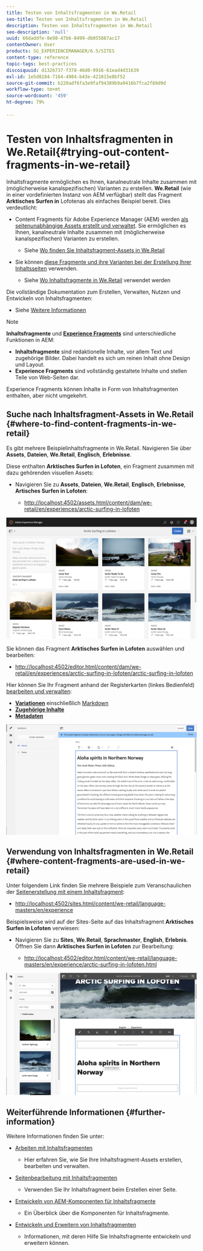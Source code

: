 ```yaml
---
title: Testen von Inhaltsfragmenten in We.Retail
seo-title: Testen von Inhaltsfragmenten in We.Retail
description: Testen von Inhaltsfragmenten in We.Retail
seo-description: 'null'
uuid: 66daddfe-8e98-47b6-8499-db055887ac17
contentOwner: User
products: SG_EXPERIENCEMANAGER/6.5/SITES
content-type: reference
topic-tags: best-practices
discoiquuid: d1326737-f378-46d0-9916-61ead4d31639
exl-id: 1e5d8184-7164-4984-b43e-421015e8bf52
source-git-commit: b220adf6fa3e9faf94389b9a9416b7fca2f89d9d
workflow-type: tm+mt
source-wordcount: '459'
ht-degree: 79%

---
```


# Testen von Inhaltsfragmenten in We.Retail{#trying-out-content-fragments-in-we-retail}

Inhaltsfragmente ermöglichen es Ihnen, kanalneutrale Inhalte zusammen mit (möglicherweise kanalspezifischen) Varianten zu erstellen. **We.Retail**  (wie in einer vordefinierten Instanz von AEM verfügbar) stellt das Fragment  **Arktisches Surfen in** Lofotenas als einfaches Beispiel bereit. Dies verdeutlicht:

* Content Fragments für Adobe Experience Manager (AEM) werden [als seitenunabhängige Assets erstellt und verwaltet](/help/assets/content-fragments/content-fragments.md). Sie ermöglichen es Ihnen, kanalneutrale Inhalte zusammen mit (möglicherweise kanalspezifischen) Varianten zu erstellen.

   * Siehe [Wo finden Sie Inhaltsfragment-Assets in We.Retail](#where-to-find-content-fragments-in-we-retail)

* Sie können [diese Fragmente und ihre Varianten bei der Erstellung Ihrer Inhaltsseiten](/help/sites-authoring/content-fragments.md) verwenden.

   * Siehe [Wo Inhaltsfragmente in We.Retail](#where-content-fragments-are-used-in-we-retail) verwendet werden

Die vollständige Dokumentation zum Erstellen, Verwalten, Nutzen und Entwickeln von Inhaltsfragmenten:

* Siehe [Weitere Informationen](#further-information)

>[!NOTE]
>
>**Inhaltsfragmente** und **[Experience Fragments](/help/sites-authoring/experience-fragments.md)** sind unterschiedliche Funktionen in AEM:
>
>* **Inhaltsfragmente** sind redaktionelle Inhalte, vor allem Text und zugehörige Bilder. Dabei handelt es sich um reinen Inhalt ohne Design und Layout.
>* **Experience Fragments** sind vollständig gestaltete Inhalte und stellen Teile von Web-Seiten dar.

>
>
Experience Fragments können Inhalte in Form von Inhaltsfragmenten enthalten, aber nicht umgekehrt.

## Suche nach Inhaltsfragment-Assets in We.Retail {#where-to-find-content-fragments-in-we-retail}

Es gibt mehrere Beispielinhaltsfragmente in We.Retail. Navigieren Sie über **Assets**, **Dateien**, **We.Retail**, **Englisch**, **Erlebnisse**.

Diese enthalten **Arktisches Surfen in Lofoten**, ein Fragment zusammen mit dazu gehörenden visuellen Assets:

* Navigieren Sie zu **Assets**, **Dateien**, **We.Retail**, **Englisch**, **Erlebnisse**, **Artisches Surfen in Lofoten**:

   * [http://localhost:4502/assets.html/content/dam/we-retail/en/experiences/arctic-surfing-in-lofoten](http://localhost:4502/assets.html/content/dam/we-retail/en/experiences/arctic-surfing-in-lofoten ) 

![cf-44](assets/cf-44.png)

Sie können das Fragment **Arktisches Surfen in Lofoten** auswählen und bearbeiten:

* [http://localhost:4502/editor.html/content/dam/we-retail/en/experiences/arctic-surfing-in-lofoten/arctic-surfing-in-lofoten](http://localhost:4502/editor.html/content/dam/we-retail/en/experiences/arctic-surfing-in-lofoten/arctic-surfing-in-lofoten)

Hier können Sie Ihr Fragment anhand der Registerkarten (linkes Bedienfeld) [bearbeiten und verwalten](/help/assets/content-fragments/content-fragments.md):

<!--![](do-not-localize/cf-45-aa.png) ![](do-not-localize/cf-45-a.png) ASSET does not exist-->

* **[Variationen](/help/assets/content-fragments/content-fragments-variations.md)** einschließlich [Markdown](/help/assets/content-fragments/content-fragments-markdown.md)
* **[Zugehörige Inhalte](/help/assets/content-fragments/content-fragments-assoc-content.md)**
* **[Metadaten](/help/assets/content-fragments/content-fragments-metadata.md)**

![cf-46](assets/cf-46.png)

## Verwendung von Inhaltsfragmenten in We.Retail {#where-content-fragments-are-used-in-we-retail}

Unter folgendem Link finden Sie mehrere Beispiele zum Veranschaulichen der [Seitenerstellung mit einem Inhaltsfragment](/help/sites-authoring/content-fragments.md):

* [http://localhost:4502/sites.html/content/we-retail/language-masters/en/experience](http://localhost:4502/sites.html/content/we-retail/language-masters/en/experience)

Beispielsweise wird auf der Sites-Seite auf das Inhaltsfragment **Arktisches Surfen in Lofoten** verwiesen:

* Navigieren Sie zu **Sites**, **We.Retail**, **Sprachmaster**, **English**, **Erlebnis**. Öffnen Sie dann **Arktisches Surfen in Lofoten** zur Bearbeitung:

   * [http://localhost:4502/editor.html/content/we-retail/language-masters/en/experience/arctic-surfing-in-lofoten.html](http://localhost:4502/editor.html/content/we-retail/language-masters/en/experience/arctic-surfing-in-lofoten.html)

![cf-53](assets/cf-53.png)

## Weiterführende Informationen {#further-information}

Weitere Informationen finden Sie unter:

* [Arbeiten mit Inhaltsfragmenten](/help/assets/content-fragments/content-fragments.md)

   * Hier erfahren Sie, wie Sie Ihre Inhaltsfragment-Assets erstellen, bearbeiten und verwalten.

* [Seitenbearbeitung mit Inhaltsfragmenten](/help/sites-authoring/content-fragments.md)

   * Verwenden Sie Ihr Inhaltsfragment beim Erstellen einer Seite.

* [Entwickeln von AEM-Komponenten für Inhaltsfragmente](/help/sites-developing/components-content-fragments.md)

   * Ein Überblick über die Komponenten für Inhaltsfragmente.

* [Entwickeln und Erweitern von Inhaltsfragmenten](/help/sites-developing/customizing-content-fragments.md)

   * Informationen, mit deren Hilfe Sie Inhaltsfragmente entwickeln und erweitern können.
